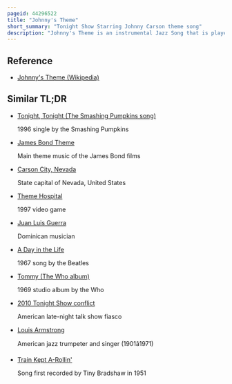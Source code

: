 ```yaml
---
pageid: 44296522
title: "Johnny's Theme"
short_summary: "Tonight Show Starring Johnny Carson theme song"
description: "Johnny's Theme is an instrumental Jazz Song that is played as the Opening Theme of the Tonight Show with johnny Carson from its Inception in 1962 to its final in 1992. The Piece was composed by Paul Anka and Johnny Carson based on a previous Composition by Anka. It was performed by the Tonight Show Band, which released an Arrangement by Tommy Newsom in 1986 as Part of its Grammy Award-Winning Debut Album. The single Release also earned a Grammy Nomination."
---
```


## Reference

- [Johnny's Theme (Wikipedia)](https://en.wikipedia.org/?curid=44296522)

## Similar TL;DR

- [Tonight, Tonight (The Smashing Pumpkins song)](/tldr/en/tonight-tonight-the-smashing-pumpkins-song)

  1996 single by the Smashing Pumpkins

- [James Bond Theme](/tldr/en/james-bond-theme)

  Main theme music of the James Bond films

- [Carson City, Nevada](/tldr/en/carson-city-nevada)

  State capital of Nevada, United States

- [Theme Hospital](/tldr/en/theme-hospital)

  1997 video game

- [Juan Luis Guerra](/tldr/en/juan-luis-guerra)

  Dominican musician

- [A Day in the Life](/tldr/en/a-day-in-the-life)

  1967 song by the Beatles

- [Tommy (The Who album)](/tldr/en/tommy-the-who-album)

  1969 studio album by the Who

- [2010 Tonight Show conflict](/tldr/en/2010-tonight-show-conflict)

  American late-night talk show fiasco

- [Louis Armstrong](/tldr/en/louis-armstrong)

  American jazz trumpeter and singer (1901â1971)

- [Train Kept A-Rollin'](/tldr/en/train-kept-a-rollin)

  Song first recorded by Tiny Bradshaw in 1951
